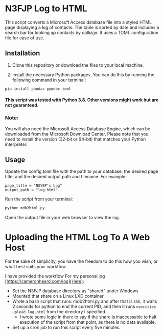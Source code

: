 # N3FJP Log to HTML

This script converts a Microsoft Access database file into a styled HTML page displaying a log of contacts. The table is sorted by date and includes a search bar for looking up contacts by callsign. It uses a TOML configuration file for ease of use.

## Installation

1. Clone this repository or download the files to your local machine.

2. Install the necessary Python packages. You can do this by running the following command in your terminal:

```bash
pip install pandas pyodbc toml
```

#### This script was tested with Python 3.8. Other versions might work but are not guaranteed.

### Note:
You will also need the Microsoft Access Database Engine, which can be downloaded from the Microsoft Download Center. Please note that you need to install the version (32-bit or 64-bit) that matches your Python interpreter.

## Usage

Update the config.toml file with the path to your database, the desired page title, and the desired output path and filename. For example:

```database_path = "C:\\Users\\c\\Documents\\Affirmatech\\N3FJP Software\\ACLog\\LogData.mdb"
page_title = "N0YEP's Log"
output_path = "log.html"
```

Run the script from your terminal:
```bash
python mdb2html.py
```

Open the output file in your web browser to view the log.

# Uploading the HTML Log To A Web Host
For the sake of simplicity, you have the freedom to do this how you wish, or what best suits your workflow. 

I have provided the workflow For my personal log [https://cameronheard.com/log](Here):
- Set the N3FJP database directory as "shared" under Windows
- Mounted that share on a Linux LXD container
- Wrote a bash script that runs: mdb2html.py and after that is ran, it waits 2 seconds for python to end the current PID, and then it runs `neocities upload log.html` from the directory I specified. 
    - I wrote some logic in there to say if the share is inaccessable to halt execution of the script from that point, as there is no data available. 
- Set up a cron job to run this script every five minutes. 

